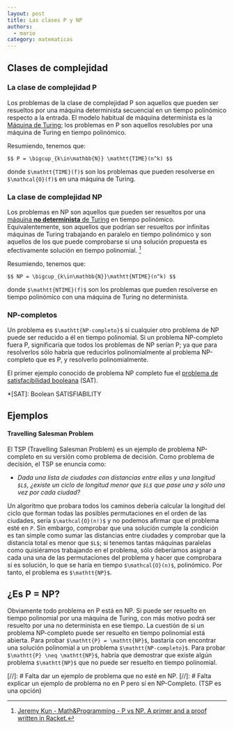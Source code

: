 ```yaml
---
layout: post
title: Las clases P y NP
authors:
  - mario
category: matematicas
---
```


## Clases de complejidad

### La clase de complejidad P

Los problemas de la clase de complejidad P son aquellos que pueden ser resueltos
por una máquina determinista secuencial en un tiempo polinómico respecto a la
entrada. El modelo habitual de máquina determinista es la
[Máquina de Turing](http://en.wikipedia.org/wiki/Turing_machine#Formal_definition);
los problemas en P son aquellos resolubles por una máquina de Turing en tiempo
polinómico.

Resumiendo, tenemos que:

`$$ P = \bigcup_{k\in\mathbb{N}} \mathtt{TIME}(n^k) $$`

donde `$\mathtt{TIME}(f)$` son los problemas que pueden resolverse en
`$\mathcal{O}(f)$` en una máquina de Turing.


### La clase de complejidad NP

Los problemas en NP son aquellos que pueden ser resueltos por una
[máquina **no determinista** de Turing](http://en.wikipedia.org/wiki/Non-deterministic_Turing_machine)
en tiempo polinómico. Equivalentemente, son aquellos que podrían ser resueltos
por infinitas máquinas de Turing trabajando en paralelo en tiempo polinómico y
son aquellos de los que puede comprobarse si una solución propuesta es
efectivamente solución en tiempo polinomial. [^jkun]

[^jkun]: [Jeremy Kun - Math&Programming - P vs NP. A primer and a proof written in Racket.](http://jeremykun.com/2012/02/23/p-vs-np-a-primer-and-a-proof-written-in-racket/)

Resumiendo, tenemos que:

`$$ NP = \bigcup_{k\in\mathbb{N}}\mathtt{NTIME}(n^k) $$`

donde `$\mathtt{NTIME}(f)$` son los problemas que pueden resolverse en tiempo
polinómico con una máquina de Turing no determinista.


### NP-completos
Un problema es `$\mathtt{NP-completo}$` si cualquier otro problema de NP puede
ser reducido a él en tiempo polinomial. Si un problema NP-completo fuera P,
significaría que todos los problemas de NP serían P; ya que para resolverlos
sólo habría que reducirlos polinomialmente al problema NP-completo que es P,
y resolverlo polinomialmente.


El primer ejemplo conocido de problema NP completo fue el
[problema de satisfacibilidad booleana](http://es.wikipedia.org/wiki/Problema_de_satisfacibilidad_booleana)
(SAT).

*[SAT]: Boolean SATISFIABILITY


## Ejemplos

#### Travelling Salesman Problem

El TSP (Travelling Salesman Problem) es un ejemplo de problema NP-completo en su
versión como problema de decisión. Como problema de decisión, el TSP se enuncia como:

* *Dada una lista de ciudades con distancias entre ellas y una longitud `$L$`,
¿existe un ciclo de longitud menor que `$L$` que pase una y sólo una vez por
cada ciudad?*

Un algoritmo que probara todos los caminos debería calcular la longitud del
ciclo que forman todas las posibles permutaciones en el orden de las ciudades,
sería `$\mathcal{O}(n!)$` y no podemos afirmar que el problema esté en
$\mathtt{P}$. Sin embargo, comprobar que una solución cumple la condición es tan
simple como sumar las distancias entre ciudades y comprobar que la distancia
total es menor que `$L$`; si tenemos tantas máquinas paralelas como quisiéramos
trabajando en el problema, sólo deberíamos asignar a cada una una de las
permutaciones del problema y hacer que comprobara si es solución, lo que se
haría en tiempo `$\mathcal{O}(n)$`, polinómico. Por tanto, el problema es
`$\mathtt{NP}$`.


## ¿Es P = NP?
Obviamente todo problema en P está en NP. Si puede ser resuelto en tiempo
polinomial por una máquina de Turing, con más motivo podrá ser resuelto por una
no determinista en ese tiempo.
La cuestión de si un problema NP-completo puede ser resuelto en tiempo
polinomial está abierta. Para probar `$\mathtt{P} = \mathtt{NP}$`, bastaría con
encontrar una solución polinomial a un problema `$\mathtt{NP-completo}$`. Para
probar `$\mathtt{P} \neq \mathtt{NP}$`, habría que demostrar que existe algún
problema `$\mathtt{NP}$` que no puede ser resuelto en tiempo polinomial.


[//]: # Falta dar un ejemplo de problema que no esté en NP.
[//]: # Falta explicar un ejemplo de problema no en P pero sí en NP-Completo. (TSP es una opción)
